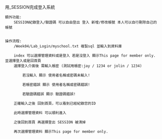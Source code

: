 用_SESSION完成登入系統

    額外功能:
        SESSION紀錄登入/驗證碼 可以自由登出 登入 新增/修改帳號 本人可以自行刪除自己的帳號


    操作流程:
        /Week04/Lab_Login/myschool.txt 複製sql 並輸入到資料庫

        index 可以選擇管理資料或是登入 若是沒登入 顯示This page for member only. 並選擇登入或是回首頁
        選擇登入介面後 需輸入帳密 (測試用帳密:jay / 1234 or jolin / 1234)

            若沒輸入 顯示 使用者名稱或密碼未輸入!

            若帳密錯誤 顯示 使用者名稱或密碼錯誤!
            
            若驗證碼錯誤 顯示 驗證碼錯誤!
        
        正確輸入之後 回到首頁，可以看到已經紀錄您的ID
        
        此時選擇管理資料 可以順利進入

        之後回到首頁 再選擇登出 SESSION 被清掉

        再次選擇管理資料 顯示This page for member only.
        